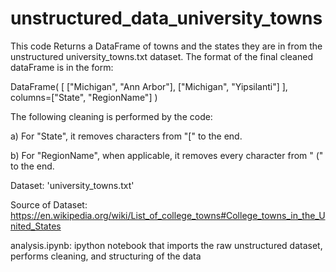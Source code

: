 # unstructured_data_university_towns

This code Returns a DataFrame of towns and the states they are in from the unstructured university_towns.txt dataset. The format of the final cleaned dataFrame is in the form:

DataFrame( [ ["Michigan", "Ann Arbor"], ["Michigan", "Yipsilanti"] ], columns=["State", "RegionName"] )

The following cleaning is performed by the code:

a) For "State", it removes characters from "[" to the end.

b) For "RegionName", when applicable, it removes every character from " (" to the end.

Dataset: 'university_towns.txt'

Source of Dataset: https://en.wikipedia.org/wiki/List_of_college_towns#College_towns_in_the_United_States

analysis.ipynb: ipython notebook that imports the raw unstructured dataset, performs cleaning, and structuring of the data

